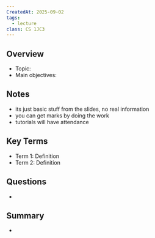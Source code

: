 ```yaml
---
CreatedAt: 2025-09-02
tags:
  - lecture
class: CS 1JC3
---
```

## Overview
- Topic:
- Main objectives:

## Notes
- its just basic stuff from the slides, no real information
- you can get marks by doing the work
- tutorials will have attendance

## Key Terms
- Term 1: Definition
- Term 2: Definition

## Questions
- 

## Summary
- 

